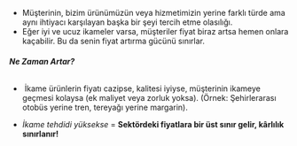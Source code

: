 - Müşterinin, bizim ürünümüzün veya hizmetimizin yerine farklı türde ama aynı ihtiyacı karşılayan başka bir şeyi tercih etme olasılığı.
- Eğer iyi ve ucuz ikameler varsa, müşteriler fiyat biraz artsa hemen onlara kaçabilir. Bu da senin fiyat artırma gücünü sınırlar.
###### **Ne Zaman Artar?** 
-  İkame ürünlerin fiyatı cazipse, kalitesi iyiyse, müşterinin ikameye geçmesi kolaysa (ek maliyet veya zorluk yoksa). (Örnek: Şehirlerarası otobüs yerine tren, tereyağı yerine margarin).

- *İkame tehdidi yüksekse* = **Sektördeki fiyatlara bir üst sınır gelir, kârlılık sınırlanır!**